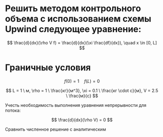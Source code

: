 # Решить методом контрольного объема с использованием схемы Upwind следующее уравнение:

$$ \frac{d}{dx}(\rho V f) = \frac{d}{dx}(\xi \frac{df}{dx}), \quad x \in [0, L] $$

# Граничные условия

$$ f(0) = 1 \quad f(L) = 0 $$

$$ L = 1 \  м, \rho = 1 \  \frac{кг}{м^3}, \xi = 0.1 \  \frac{кг \cdot с}{м}, V = 2.5 \  \frac{м}{с} $$

Учесть необходимость выполнения уравнения непрерывности для потока: 

$$ \frac{d}{dx}(\rho V) = 0 $$

Сравнить численное решение с аналитическим
